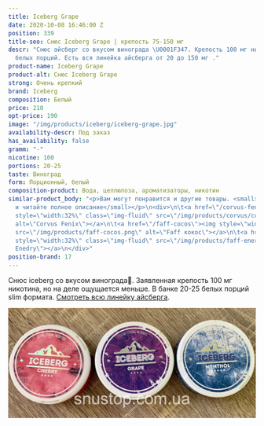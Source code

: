 ```yaml
---
title: Iceberg Grape
date: 2020-10-08 16:46:00 Z
position: 339
title-seo: Снюс Iceberg Grape | крепость 75-150 мг
descr: "Снюс айсберг со вкусом винограда \U0001F347. Крепость 100 мг никотина. 20-25
  белых порций. Есть вся линейка айсберга от 20 до 150 мг ."
product-name: Iceberg Grape
product-alt: Снюс Iceberg Grape
strong: Очень крепкий
brand: Iceberg
composition: Белый
price: 210
opt-price: 190
image: "/img/products/iceberg/iceberg-grape.jpg"
availability-descr: Под заказ
has_availability: false
gramm: "-"
nicotine: 100
portions: 20-25
taste: Виноград
form: Порционный, белый
composition-product: Вода, целлюлоза, ароматизаторы, никотин
similar-product_body: "<p>Вам могут понравится и другие товары. <small>Жмите на картинки
  и читайте полное описание</small></p>\n<div>\n\t<a href=\"/corvus-fenix-barberry\"><img
  style=\"width:32%\" class=\"img-fluid\" src=\"/img/products/corvus/corvus-fenix.png\"
  alt=\"Corvus Fenix\"></a>\n\t<a href=\"/faff-cocos\"><img style=\"width:32%\" class=\"img-fluid\"
  src=\"/img/products/faff-cocos.png\" alt=\"Faff кокос\"></a>\n\t<a href=\"/faff-snus-energy\"><img
  style=\"width:32%\" class=\"img-fluid\" src=\"/img/products/faff-energy.png\" alt=\"Faff
  Enedry\"></a>\n</div>"
position-brand: 17
---
```


Снюс iceberg со вкусом винограда🍇. Заявленная крепость 100 мг никотина, но на деле ощущается меньше. В банке 20-25 белых порций slim формата. [Смотреть всю линейку айсберга](/iceberg).

<div class="popup-gallery d-flex mb-3">
	<a href="/img/products/iceberg/iceberg-cans.jpg" title="Снюс iceberg: крепость 100 мг"><img class="img-fluid" src="/img/products/iceberg/iceberg-cans.jpg" alt="Снюс iceberg"></a>
</div>